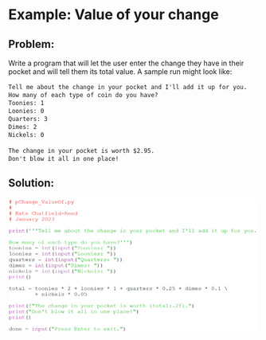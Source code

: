 # Example: Value of your change

## Problem:

Write a program that will let the user enter the change they have in their pocket and will tell them its total value. A sample run might look like:

```plaintext
Tell me about the change in your pocket and I'll add it up for you.
How many of each type of coin do you have?
Toonies: 1
Loonies: 0
Quarters: 3
Dimes: 2
Nickels: 0

The change in your pocket is worth $2.95.
Don't blow it all in one place!
```

## Solution:

![Python code to add up the change in your pocket.](18_change_value_of.py.png)
